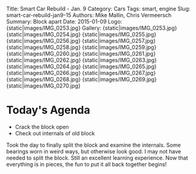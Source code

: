 Title: Smart Car Rebuild - Jan. 9
Category: Cars
Tags: smart, engine
Slug: smart-car-rebuild-jan9-15
Authors: Mike Mallin, Chris Vermeersch
Summary: Block apart
Date: 2015-01-09
Logo: {static|images/IMG_0253.jpg}
Gallery:
    {static|images/IMG_0253.jpg}
    {static|images/IMG_0254.jpg}
    {static|images/IMG_0255.jpg}
    {static|images/IMG_0256.jpg}
    {static|images/IMG_0257.jpg}
    {static|images/IMG_0258.jpg}
    {static|images/IMG_0259.jpg}
    {static|images/IMG_0260.jpg}
    {static|images/IMG_0261.jpg}
    {static|images/IMG_0262.jpg}
    {static|images/IMG_0263.jpg}
    {static|images/IMG_0264.jpg}
    {static|images/IMG_0265.jpg}
    {static|images/IMG_0266.jpg}
    {static|images/IMG_0267.jpg}
    {static|images/IMG_0268.jpg}
    {static|images/IMG_0269.jpg}
    {static|images/IMG_0270.jpg}

Today's Agenda  
==============    
* Crack the block open
* Check out internals of old block

Took the day to finally split the block and examine the internals. Some bearings worn in weird ways, but otherwise look good. I may not have needed to split the block. Still an excellent learning experience. Now that everything is in pieces, the fun to put it all back together begins!
